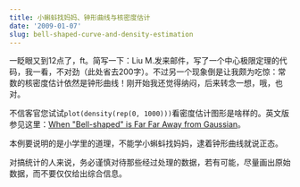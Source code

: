 ```yaml
---
title: 小蝌蚪找妈妈、钟形曲线与核密度估计
date: '2009-01-07'
slug: bell-shaped-curve-and-density-estimation
---
```


一眨眼又到12点了，ft。简写一下：Liu M.发来邮件，写了一个中心极限定理的代码，我一看，不对劲（此处省去200字）。不过另一个现象倒是让我颇为吃惊：常数的核密度估计依然是钟形曲线！刚开始我还觉得纳闷，后来转念一想，哦，也对。

不信客官您试试`plot(density(rep(0, 1000)))`看密度估计图形是啥样的。英文版参见这里：[When "Bell-shaped" is Far Far Away from Gaussian](../en/post/58.htm)。

本例要说明的是小学里的道理，不能学小蝌蚪找妈妈，逮着钟形曲线就说正态。

对搞统计的人来说，务必谨慎对待那些经过处理的数据，若有可能，尽量画出原始数据，而不要仅仅给出综合信息。
